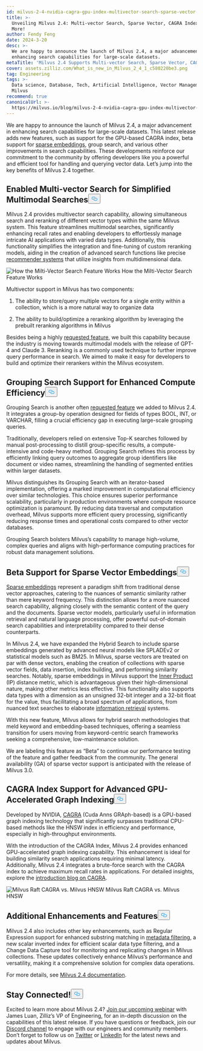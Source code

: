 ```yaml
---
id: milvus-2-4-nvidia-cagra-gpu-index-multivector-search-sparse-vector-support.md
title: >-
  Unveiling Milvus 2.4: Multi-vector Search, Sparse Vector, CAGRA Index, and
  More!
author: Fendy Feng
date: 2024-3-20
desc: >-
  We are happy to announce the launch of Milvus 2.4, a major advancement in
  enhancing search capabilities for large-scale datasets.
metaTitle: 'Milvus 2.4 Supports Multi-vector Search, Sparse Vector, CAGRA, and More!'
cover: assets.zilliz.com/What_is_new_in_Milvus_2_4_1_c580220be3.png
tag: Engineering
tags: >-
  Data science, Database, Tech, Artificial Intelligence, Vector Management,
  Milvus
recommend: true
canonicalUrl: >-
  https://milvus.io/blog/milvus-2-4-nvidia-cagra-gpu-index-multivector-search-sparse-vector-support.md
---
```

<p>We are happy to announce the launch of Milvus 2.4, a major advancement in enhancing search capabilities for large-scale datasets. This latest release adds new features, such as support for the GPU-based CAGRA index, beta support for <a href="https://zilliz.com/learn/sparse-and-dense-embeddings">sparse embeddings</a>, group search, and various other improvements in search capabilities. These developments reinforce our commitment to the community by offering developers like you a powerful and efficient tool for handling and querying vector data. Let’s jump into the key benefits of Milvus 2.4 together.</p>
<h2 id="Enabled-Multi-vector-Search-for-Simplified-Multimodal-Searches" class="common-anchor-header">Enabled Multi-vector Search for Simplified Multimodal Searches<button data-href="#Enabled-Multi-vector-Search-for-Simplified-Multimodal-Searches" class="anchor-icon" translate="no">
      <svg translate="no"
        aria-hidden="true"
        focusable="false"
        height="20"
        version="1.1"
        viewBox="0 0 16 16"
        width="16"
      >
        <path
          fill="#0092E4"
          fill-rule="evenodd"
          d="M4 9h1v1H4c-1.5 0-3-1.69-3-3.5S2.55 3 4 3h4c1.45 0 3 1.69 3 3.5 0 1.41-.91 2.72-2 3.25V8.59c.58-.45 1-1.27 1-2.09C10 5.22 8.98 4 8 4H4c-.98 0-2 1.22-2 2.5S3 9 4 9zm9-3h-1v1h1c1 0 2 1.22 2 2.5S13.98 12 13 12H9c-.98 0-2-1.22-2-2.5 0-.83.42-1.64 1-2.09V6.25c-1.09.53-2 1.84-2 3.25C6 11.31 7.55 13 9 13h4c1.45 0 3-1.69 3-3.5S14.5 6 13 6z"
        ></path>
      </svg>
    </button></h2><p>Milvus 2.4 provides multivector search capability, allowing simultaneous search and reranking of different vector types within the same Milvus system. This feature streamlines multimodal searches, significantly enhancing recall rates and enabling developers to effortlessly manage intricate AI applications with varied data types. Additionally, this functionality simplifies the integration and fine-tuning of custom reranking models, aiding in the creation of advanced search functions like precise <a href="https://zilliz.com/vector-database-use-cases/recommender-system">recommender systems</a> that utilize insights from multidimensional data.</p>
<p>
  <span class="img-wrapper">
    <img translate="no" src="https://assets.zilliz.com/How_the_multi_vector_search_feature_works_6c85961349.png" alt="How the Milti-Vector Search Feature Works" class="doc-image" id="how-the-milti-vector-search-feature-works" />
    <span>How the Milti-Vector Search Feature Works</span>
  </span>
</p>
<p>Multivector support in Milvus has two components:</p>
<ol>
<li><p>The ability to store/query multiple vectors for a single entity within a collection, which is a more natural way to organize data</p></li>
<li><p>The ability to build/optimize a reranking algorithm by leveraging the prebuilt reranking algorithms in Milvus</p></li>
</ol>
<p>Besides being a highly <a href="https://github.com/milvus-io/milvus/issues/25639">requested feature</a>, we built this capability because the industry is moving towards multimodal models with the release of GPT-4 and Claude 3. Reranking is a commonly used technique to further improve query performance in search. We aimed to make it easy for developers to build and optimize their rerankers within the Milvus ecosystem.</p>
<h2 id="Grouping-Search-Support-for-Enhanced-Compute-Efficiency" class="common-anchor-header">Grouping Search Support for Enhanced Compute Efficiency<button data-href="#Grouping-Search-Support-for-Enhanced-Compute-Efficiency" class="anchor-icon" translate="no">
      <svg translate="no"
        aria-hidden="true"
        focusable="false"
        height="20"
        version="1.1"
        viewBox="0 0 16 16"
        width="16"
      >
        <path
          fill="#0092E4"
          fill-rule="evenodd"
          d="M4 9h1v1H4c-1.5 0-3-1.69-3-3.5S2.55 3 4 3h4c1.45 0 3 1.69 3 3.5 0 1.41-.91 2.72-2 3.25V8.59c.58-.45 1-1.27 1-2.09C10 5.22 8.98 4 8 4H4c-.98 0-2 1.22-2 2.5S3 9 4 9zm9-3h-1v1h1c1 0 2 1.22 2 2.5S13.98 12 13 12H9c-.98 0-2-1.22-2-2.5 0-.83.42-1.64 1-2.09V6.25c-1.09.53-2 1.84-2 3.25C6 11.31 7.55 13 9 13h4c1.45 0 3-1.69 3-3.5S14.5 6 13 6z"
        ></path>
      </svg>
    </button></h2><p>Grouping Search is another often <a href="https://github.com/milvus-io/milvus/issues/25343">requested feature</a> we added to Milvus 2.4. It integrates a group-by operation designed for fields of types BOOL, INT, or VARCHAR, filling a crucial efficiency gap in executing large-scale grouping queries.</p>
<p>Traditionally, developers relied on extensive Top-K searches followed by manual post-processing to distill group-specific results, a compute-intensive and code-heavy method. Grouping Search refines this process by efficiently linking query outcomes to aggregate group identifiers like document or video names, streamlining the handling of segmented entities within larger datasets.</p>
<p>Milvus distinguishes its Grouping Search with an iterator-based implementation, offering a marked improvement in computational efficiency over similar technologies. This choice ensures superior performance scalability, particularly in production environments where compute resource optimization is paramount. By reducing data traversal and computation overhead, Milvus supports more efficient query processing, significantly reducing response times and operational costs compared to other vector databases.</p>
<p>Grouping Search bolsters Milvus’s capability to manage high-volume, complex queries and aligns with high-performance computing practices for robust data management solutions.</p>
<h2 id="Beta-Support-for-Sparse-Vector-Embeddings" class="common-anchor-header">Beta Support for Sparse Vector Embeddings<button data-href="#Beta-Support-for-Sparse-Vector-Embeddings" class="anchor-icon" translate="no">
      <svg translate="no"
        aria-hidden="true"
        focusable="false"
        height="20"
        version="1.1"
        viewBox="0 0 16 16"
        width="16"
      >
        <path
          fill="#0092E4"
          fill-rule="evenodd"
          d="M4 9h1v1H4c-1.5 0-3-1.69-3-3.5S2.55 3 4 3h4c1.45 0 3 1.69 3 3.5 0 1.41-.91 2.72-2 3.25V8.59c.58-.45 1-1.27 1-2.09C10 5.22 8.98 4 8 4H4c-.98 0-2 1.22-2 2.5S3 9 4 9zm9-3h-1v1h1c1 0 2 1.22 2 2.5S13.98 12 13 12H9c-.98 0-2-1.22-2-2.5 0-.83.42-1.64 1-2.09V6.25c-1.09.53-2 1.84-2 3.25C6 11.31 7.55 13 9 13h4c1.45 0 3-1.69 3-3.5S14.5 6 13 6z"
        ></path>
      </svg>
    </button></h2><p><a href="https://zilliz.com/learn/sparse-and-dense-embeddings">Sparse embeddings</a> represent a paradigm shift from traditional dense vector approaches, catering to the nuances of semantic similarity rather than mere keyword frequency. This distinction allows for a more nuanced search capability, aligning closely with the semantic content of the query and the documents. Sparse vector models, particularly useful in information retrieval and natural language processing, offer powerful out-of-domain search capabilities and interpretability compared to their dense counterparts.</p>
<p>In Milvus 2.4, we have expanded the Hybrid Search to include sparse embeddings generated by advanced neural models like SPLADEv2 or statistical models such as BM25. In Milvus, sparse vectors are treated on par with dense vectors, enabling the creation of collections with sparse vector fields, data insertion, index building, and performing similarity searches. Notably, sparse embeddings in Milvus support the <a href="https://zilliz.com/blog/similarity-metrics-for-vector-search#Inner-Product">Inner Product</a> (IP) distance metric, which is advantageous given their high-dimensional nature, making other metrics less effective. This functionality also supports data types with a dimension as an unsigned 32-bit integer and a 32-bit float for the value, thus facilitating a broad spectrum of applications, from nuanced text searches to elaborate <a href="https://zilliz.com/learn/information-retrieval-metrics">information retrieval</a> systems.</p>
<p>With this new feature, Milvus allows for hybrid search methodologies that meld keyword and embedding-based techniques, offering a seamless transition for users moving from keyword-centric search frameworks seeking a comprehensive, low-maintenance solution.</p>
<p>We are labeling this feature as “Beta” to continue our performance testing of the feature and gather feedback from the community. The general availability (GA) of sparse vector support is anticipated with the release of Milvus 3.0.</p>
<h2 id="CAGRA-Index-Support-for-Advanced-GPU-Accelerated-Graph-Indexing" class="common-anchor-header">CAGRA Index Support for Advanced GPU-Accelerated Graph Indexing<button data-href="#CAGRA-Index-Support-for-Advanced-GPU-Accelerated-Graph-Indexing" class="anchor-icon" translate="no">
      <svg translate="no"
        aria-hidden="true"
        focusable="false"
        height="20"
        version="1.1"
        viewBox="0 0 16 16"
        width="16"
      >
        <path
          fill="#0092E4"
          fill-rule="evenodd"
          d="M4 9h1v1H4c-1.5 0-3-1.69-3-3.5S2.55 3 4 3h4c1.45 0 3 1.69 3 3.5 0 1.41-.91 2.72-2 3.25V8.59c.58-.45 1-1.27 1-2.09C10 5.22 8.98 4 8 4H4c-.98 0-2 1.22-2 2.5S3 9 4 9zm9-3h-1v1h1c1 0 2 1.22 2 2.5S13.98 12 13 12H9c-.98 0-2-1.22-2-2.5 0-.83.42-1.64 1-2.09V6.25c-1.09.53-2 1.84-2 3.25C6 11.31 7.55 13 9 13h4c1.45 0 3-1.69 3-3.5S14.5 6 13 6z"
        ></path>
      </svg>
    </button></h2><p>Developed by NVIDIA, <a href="https://arxiv.org/abs/2308.15136">CAGRA</a> (Cuda Anns GRAph-based) is a GPU-based graph indexing technology that significantly surpasses traditional CPU-based methods like the HNSW index in efficiency and performance, especially in high-throughput environments.</p>
<p>With the introduction of the CAGRA Index, Milvus 2.4 provides enhanced GPU-accelerated graph indexing capability. This enhancement is ideal for building similarity search applications requiring minimal latency. Additionally, Milvus 2.4 integrates a brute-force search with the CAGRA index to achieve maximum recall rates in applications. For detailed insights, explore the <a href="https://zilliz.com/blog/Milvus-introduces-GPU-index-CAGRA">introduction blog on CAGRA</a>.</p>
<p>
  <span class="img-wrapper">
    <img translate="no" src="https://assets.zilliz.com/Milvus_raft_cagra_vs_milvus_hnsw_ffe0415ff5.png" alt="Milvus Raft CAGRA vs. Milvus HNSW" class="doc-image" id="milvus-raft-cagra-vs.-milvus-hnsw" />
    <span>Milvus Raft CAGRA vs. Milvus HNSW</span>
  </span>
</p>
<h2 id="Additional-Enhancements-and-Features" class="common-anchor-header">Additional Enhancements and Features<button data-href="#Additional-Enhancements-and-Features" class="anchor-icon" translate="no">
      <svg translate="no"
        aria-hidden="true"
        focusable="false"
        height="20"
        version="1.1"
        viewBox="0 0 16 16"
        width="16"
      >
        <path
          fill="#0092E4"
          fill-rule="evenodd"
          d="M4 9h1v1H4c-1.5 0-3-1.69-3-3.5S2.55 3 4 3h4c1.45 0 3 1.69 3 3.5 0 1.41-.91 2.72-2 3.25V8.59c.58-.45 1-1.27 1-2.09C10 5.22 8.98 4 8 4H4c-.98 0-2 1.22-2 2.5S3 9 4 9zm9-3h-1v1h1c1 0 2 1.22 2 2.5S13.98 12 13 12H9c-.98 0-2-1.22-2-2.5 0-.83.42-1.64 1-2.09V6.25c-1.09.53-2 1.84-2 3.25C6 11.31 7.55 13 9 13h4c1.45 0 3-1.69 3-3.5S14.5 6 13 6z"
        ></path>
      </svg>
    </button></h2><p>Milvus 2.4 also includes other key enhancements, such as Regular Expression support for enhanced substring matching in <a href="https://zilliz.com/blog/metadata-filtering-with-zilliz-cloud-pipelines">metadata filtering</a>, a new scalar inverted index for efficient scalar data type filtering, and a Change Data Capture tool for monitoring and replicating changes in Milvus collections. These updates collectively enhance Milvus’s performance and versatility, making it a comprehensive solution for complex data operations.</p>
<p>For more details, see <a href="https://milvus.io/docs/release_notes.md">Milvus 2.4 documentation</a>.</p>
<h2 id="Stay-Connected" class="common-anchor-header">Stay Connected!<button data-href="#Stay-Connected" class="anchor-icon" translate="no">
      <svg translate="no"
        aria-hidden="true"
        focusable="false"
        height="20"
        version="1.1"
        viewBox="0 0 16 16"
        width="16"
      >
        <path
          fill="#0092E4"
          fill-rule="evenodd"
          d="M4 9h1v1H4c-1.5 0-3-1.69-3-3.5S2.55 3 4 3h4c1.45 0 3 1.69 3 3.5 0 1.41-.91 2.72-2 3.25V8.59c.58-.45 1-1.27 1-2.09C10 5.22 8.98 4 8 4H4c-.98 0-2 1.22-2 2.5S3 9 4 9zm9-3h-1v1h1c1 0 2 1.22 2 2.5S13.98 12 13 12H9c-.98 0-2-1.22-2-2.5 0-.83.42-1.64 1-2.09V6.25c-1.09.53-2 1.84-2 3.25C6 11.31 7.55 13 9 13h4c1.45 0 3-1.69 3-3.5S14.5 6 13 6z"
        ></path>
      </svg>
    </button></h2><p>Excited to learn more about Milvus 2.4? <a href="https://zilliz.com/event/unlocking-advanced-search-capabilities-milvus">Join our upcoming webinar</a> with James Luan, Zilliz’s VP of Engineering, for an in-depth discussion on the capabilities of this latest release. If you have questions or feedback, join our <a href="https://discord.com/invite/8uyFbECzPX">Discord channel</a> to engage with our engineers and community members. Don’t forget to follow us on <a href="https://twitter.com/milvusio">Twitter</a> or <a href="https://www.linkedin.com/company/the-milvus-project">LinkedIn</a> for the latest news and updates about Milvus.</p>

